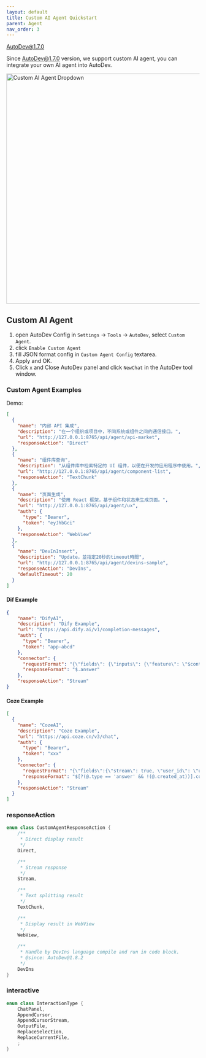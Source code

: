 ```yaml
---
layout: default
title: Custom AI Agent Quickstart
parent: Agent
nav_order: 3
---
```


AutoDev@1.7.0

Since AutoDev@1.7.0 version, we support custom AI agent, you can integrate your own AI agent into AutoDev.

<img src="https://unitmesh.cc/auto-dev/custom-agent-popup.png" alt="Custom AI Agent Dropdown" width="600px"/>

## Custom AI Agent

1. open AutoDev Config in `Settings` -> `Tools` -> `AutoDev`, select `Custom Agent`.
2. click `Enable Custom Agent`
3. fill JSON format config in `Custom Agent Config` textarea.
4. Apply and OK.
5. Click `x` and Close AutoDev panel and click `NewChat` in the AutoDev tool window.

### Custom Agent Examples

Demo:

```json
[
  {
    "name": "内部 API 集成",
    "description": "在一个组织或项目中，不同系统或组件之间的通信接口。",
    "url": "http://127.0.0.1:8765/api/agent/api-market",
    "responseAction": "Direct"
  },
  {
    "name": "组件库查询",
    "description": "从组件库中检索特定的 UI 组件，以便在开发的应用程序中使用。",
    "url": "http://127.0.0.1:8765/api/agent/component-list",
    "responseAction": "TextChunk"
  },
  {
    "name": "页面生成",
    "description": "使用 React 框架，基于组件和状态来生成页面。",
    "url": "http://127.0.0.1:8765/api/agent/ux",
    "auth": {
      "type": "Bearer",
      "token": "eyJhbGci"
    },
    "responseAction": "WebView"
  },
  {
    "name": "DevInInsert",
    "description": "Update，並指定20秒的timeout時間",
    "url": "http://127.0.0.1:8765/api/agent/devins-sample",
    "responseAction": "DevIns",
    "defaultTimeout": 20
  }
]
```

#### Dif Example

```json
{
    "name": "DifyAI",
    "description": "Dify Example",
    "url": "https://api.dify.ai/v1/completion-messages",
    "auth": {
      "type": "Bearer",
      "token": "app-abcd"
    },
    "connector": {
      "requestFormat": "{\"fields\": {\"inputs\": {\"feature\": \"$content\"}, \"response_mode\": \"streaming\", \"user\": \"phodal\" }}",
      "responseFormat": "$.answer"
    },
    "responseAction": "Stream"
}
```

#### Coze Example


```json
[
  {
    "name": "CozeAI",
    "description": "Coze Example",
    "url": "https://api.coze.cn/v3/chat",
    "auth": {
      "type": "Bearer",
      "token": "xxx"
    },
    "connector": {
      "requestFormat": "{\"fields\":{\"stream\": true, \"user_id\": \"user\",\"bot_id\": \"749xxx\",\"additional_messages\": [{\"role\": \"user\", \"content_type\":\"text\", \"content\": \"$content\" }]}}",
      "responseFormat": "$[?(@.type == 'answer' && !(@.created_at))].content"
    },
    "responseAction": "Stream"
  }
]
```

### responseAction

```kotlin
enum class CustomAgentResponseAction {
    /**
     * Direct display result
     */
    Direct,

    /**
     * Stream response
     */
    Stream,

    /**
     * Text splitting result
     */
    TextChunk,

    /**
     * Display result in WebView
     */
    WebView,

    /**
     * Handle by DevIns language compile and run in code block.
     * @since: AutoDev@1.8.2
     */
    DevIns
}
```

### interactive

```kotlin
enum class InteractionType {
    ChatPanel,
    AppendCursor,
    AppendCursorStream,
    OutputFile,
    ReplaceSelection,
    ReplaceCurrentFile,
    ;
}
```
